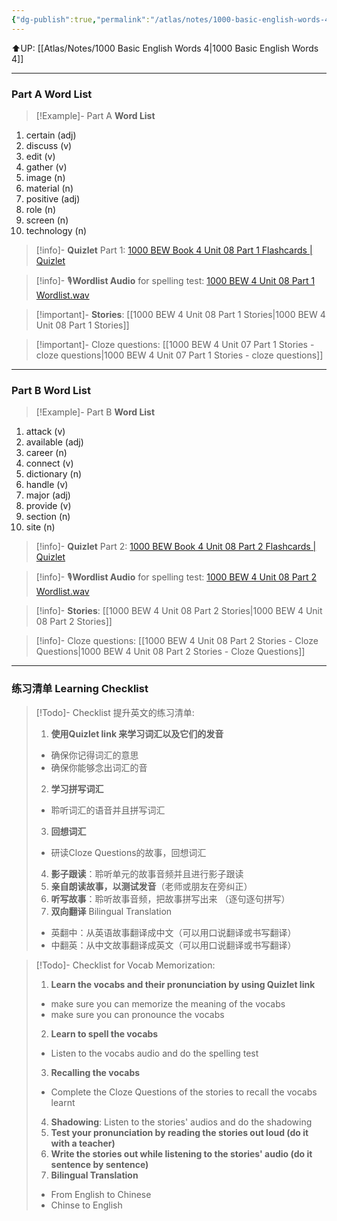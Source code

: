 ```yaml
---
{"dg-publish":true,"permalink":"/atlas/notes/1000-basic-english-words-4-unit-08/"}
---
```


⬆️UP: [[Atlas/Notes/1000 Basic English Words 4\|1000 Basic English Words 4]]

---
### Part A Word List

> [!Example]- Part A **Word List**

1. certain (adj)
2. discuss (v)
3. edit (v)
4. gather (v)
5. image (n)
6. material (n)
7. positive (adj)
8. role (n)
9. screen (n)
10. technology (n)

> [!info]- **Quizlet** Part 1: [1000 BEW Book 4 Unit 08 Part 1 Flashcards | Quizlet]()

> [!info]- 🎙️**Wordlist Audio** for spelling test: [1000 BEW 4 Unit 08 Part 1 Wordlist.wav]()

> [!important]- **Stories**: [[1000 BEW 4 Unit 08 Part 1 Stories\|1000 BEW 4 Unit 08 Part 1 Stories]]

> [!important]- Cloze questions: [[1000 BEW 4 Unit 07 Part 1 Stories - cloze questions\|1000 BEW 4 Unit 07 Part 1 Stories - cloze questions]]

---
### Part B Word List

> [!Example]- Part B **Word List**

1. attack (v)
2. available (adj)
3. career (n)
4. connect (v)
5. dictionary (n)
6. handle (v)
7. major (adj)
8. provide (v)
9. section (n)
10. site (n)

> [!info]- **Quizlet** Part 2: [1000 BEW Book 4 Unit 08 Part 2 Flashcards | Quizlet]()

> [!info]- 🎙️**Wordlist Audio** for spelling test: [1000 BEW 4 Unit 08 Part 2 Wordlist.wav]()

> [!info]- **Stories**: [[1000 BEW 4 Unit 08 Part 2 Stories\|1000 BEW 4 Unit 08 Part 2 Stories]]

> [!info]- Cloze questions: [[1000 BEW 4 Unit 08 Part 2 Stories - Cloze Questions\|1000 BEW 4 Unit 08 Part 2 Stories - Cloze Questions]]

---
### 练习清单 Learning Checklist

> [!Todo]- Checklist 提升英文的练习清单:
> 1. **使用Quizlet link 来学习词汇以及它们的发音** 
>	- 确保你记得词汇的意思 
>	- 确保你能够念出词汇的音 
> 2. **学习拼写词汇** 
>	- 聆听词汇的语音并且拼写词汇 
> 3. **回想词汇**
>	- 研读Cloze Questions的故事，回想词汇 
> 4. **影子跟读**：聆听单元的故事音频并且进行影子跟读 
> 5. **亲自朗读故事，以测试发音**（老师或朋友在旁纠正）
> 6. **听写故事**：聆听故事音频，把故事拼写出来 （逐句逐句拼写）
> 7. **双向翻译** Bilingual Translation 
>	- 英翻中：从英语故事翻译成中文（可以用口说翻译或书写翻译）
>	- 中翻英：从中文故事翻译成英文（可以用口说翻译或书写翻译）

> [!Todo]- Checklist for Vocab Memorization:
> 
> 1. **Learn the vocabs and their pronunciation by using Quizlet link**
>	- make sure you can memorize the meaning of the vocabs
>	- make sure you can pronounce the vocabs
> 2. **Learn to spell the vocabs**
>	- Listen to the vocabs audio and do the spelling test
> 3. **Recalling the vocabs**
>	- Complete the Cloze Questions of the stories to recall the vocabs learnt
> 4. **Shadowing**: Listen to the stories' audios and do the shadowing
> 5. **Test your pronunciation by reading the stories out loud (do it with a teacher)**
> 6. **Write the stories out while listening to the stories' audio (do it sentence by sentence)**
> 7. **Bilingual Translation** 
> 	- From English to Chinese
> 	- Chinse to English


